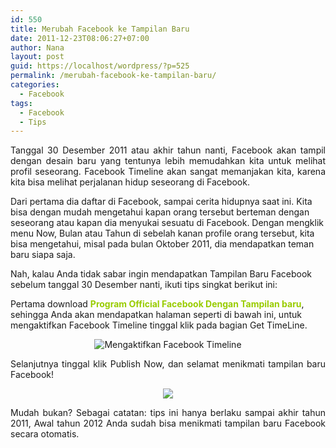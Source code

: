 ```yaml
---
id: 550
title: Merubah Facebook ke Tampilan Baru
date: 2011-12-23T08:06:27+07:00
author: Nana
layout: post
guid: https://localhost/wordpress/?p=525
permalink: /merubah-facebook-ke-tampilan-baru/
categories:
  - Facebook
tags:
  - Facebook
  - Tips
---
```

<p style="text-align: justify;">
  Tanggal 30 Desember 2011 atau akhir tahun nanti, Facebook akan tampil dengan desain baru yang tentunya lebih memudahkan kita untuk melihat profil seseorang. Facebook Timeline akan sangat memanjakan kita, karena kita bisa melihat perjalanan hidup seseorang di Facebook.
</p>

Dari pertama dia daftar di Facebook, sampai cerita hidupnya saat ini. Kita bisa dengan mudah mengetahui kapan orang tersebut berteman dengan seseorang atau kapan dia menyukai sesuatu di Facebook. Dengan mengklik menu Now, Bulan atau Tahun di sebelah kanan profile orang tersebut, kita bisa mengetahui, misal pada bulan Oktober 2011, dia mendapatkan teman baru siapa saja.

Nah, kalau Anda tidak sabar ingin mendapatkan Tampilan Baru Facebook sebelum tanggal 30 Desember nanti, ikuti tips singkat berikut ini:

Pertama download <span style="color: #99cc00;"><strong>Program Official Facebook Dengan Tampilan baru</strong></span>, sehingga Anda akan mendapatkan halaman seperti di bawah ini, untuk mengaktifkan Facebook Timeline tinggal klik pada bagian Get TimeLine.

<p style="text-align: center;">
  <img src="images/stories/fb-timeline.jpg" border="0" alt="Mengaktifkan Facebook Timeline" />
</p>

<p style="text-align: justify;">
  Selanjutnya tinggal klik Publish Now, dan selamat menikmati tampilan baru Facebook!
</p>

<p style="text-align: center;">
  <img src="images/stories/fb-timeline-2012.jpg" border="0" />
</p>

<p style="text-align: justify;">
  Mudah bukan? Sebagai catatan: tips ini hanya berlaku sampai akhir tahun 2011, Awal tahun 2012 Anda sudah bisa menikmati tampilan baru Facebook secara otomatis.
</p>